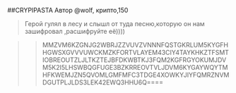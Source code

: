 ##CRYPIPASTA 
Автор @wolf, крипто,150
>Герой гулял в лесу и слышл от туда песню,которую он нам зашифровал ,расшифруйте её))))

>>MMZVM6KZGNJG2WBRJZZVUVZVNNNFQSTGKRLUM5KYGFHHGWSXGVVVUWCKMZKFORTVLAYEM43CIY4TAYKHKZTFSMTIOBREOUTZLJLTKZTEJBFDKWBTKJ3FQM2KGFRGYOKUMJDVM5K2I5LHSWBQGFUGE3BZKRREOVTVLJDVM6KYGAYWQYTMHFKWEMJZN5QVOMLGMFMFC3TDGE4XOWKYJIYFQMRZNVMDGUTPLJLDS3LEK42EWQ3HHU6Q====

